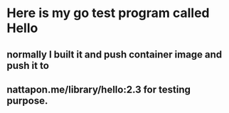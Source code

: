 # Here is my go test program called Hello
## normally I built it and push container image and push it to 
## nattapon.me/library/hello:2.3 for testing purpose.
